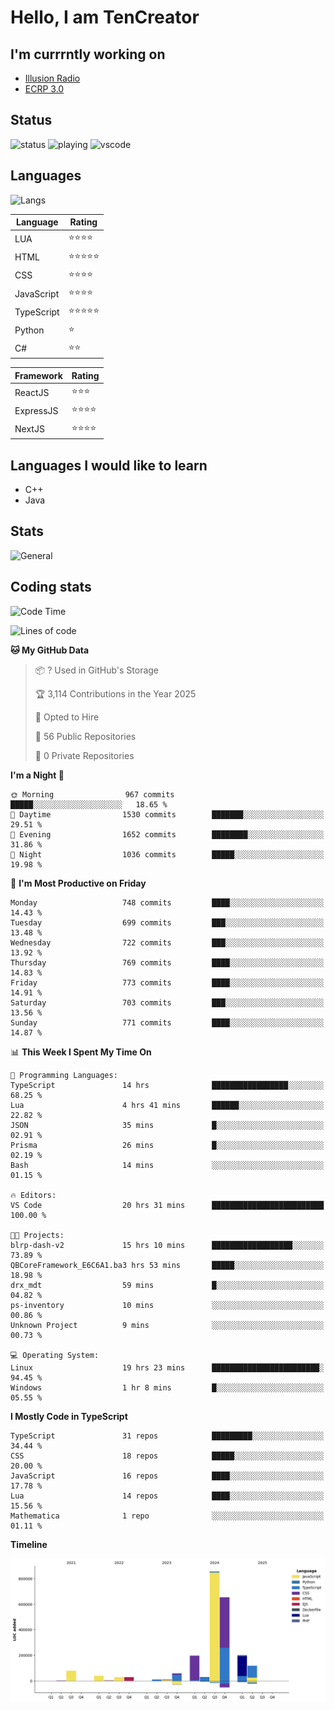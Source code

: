 # Hello, I am TenCreator

## I'm currrntly working on
- [Illusion Radio](https://illusionradio.co.uk/)
- [ECRP 3.0](http://github.com/Emerald-Coast-Roleplay/)

## Status
![status](https://api.statusbadges.me/badge/status/518334475038359555?simple=true&style=for-the-badge)
![playing](https://api.statusbadges.me/badge/playing/518334475038359555?style=for-the-badge)
![vscode](https://api.statusbadges.me/badge/vscode/518334475038359555?style=for-the-badge)

## Languages
![Langs](https://github-readme-stats.vercel.app/api/top-langs/?username=tencreator&layout=compact&theme=radical)


|Language|Rating|
|--------|------|
|LUA|⭐️⭐️⭐️⭐️|
|HTML|⭐️⭐️⭐️⭐️⭐️|
|CSS|⭐️⭐️⭐️⭐️|
|JavaScript|⭐️⭐️⭐️⭐️|
|TypeScript|⭐️⭐️⭐️⭐️⭐️|
|Python|⭐️|
|C#|⭐️⭐️ |

|Framework|Rating|
|--------|------|
|ReactJS|⭐️⭐️⭐|
|ExpressJS|⭐️⭐️⭐️⭐️|
|NextJS|⭐️⭐️⭐⭐️|

## Languages I would like to learn
- C++
- Java

## Stats
![General](https://github-readme-stats.vercel.app/api?username=tencreator&show_icons=true&theme=radical)

## Coding stats

<!--START_SECTION:waka-->
![Code Time](http://img.shields.io/badge/Code%20Time-605%20hrs%2017%20mins-blue)

![Lines of code](https://img.shields.io/badge/From%20Hello%20World%20I%27ve%20Written-2.3%20million%20lines%20of%20code-blue)

**🐱 My GitHub Data** 

> 📦 ? Used in GitHub's Storage 
 > 
> 🏆 3,114 Contributions in the Year 2025
 > 
> 💼 Opted to Hire
 > 
> 📜 56 Public Repositories 
 > 
> 🔑 0 Private Repositories 
 > 
**I'm a Night 🦉** 

```text
🌞 Morning                967 commits         █████░░░░░░░░░░░░░░░░░░░░   18.65 % 
🌆 Daytime                1530 commits        ███████░░░░░░░░░░░░░░░░░░   29.51 % 
🌃 Evening                1652 commits        ████████░░░░░░░░░░░░░░░░░   31.86 % 
🌙 Night                  1036 commits        █████░░░░░░░░░░░░░░░░░░░░   19.98 % 
```
📅 **I'm Most Productive on Friday** 

```text
Monday                   748 commits         ████░░░░░░░░░░░░░░░░░░░░░   14.43 % 
Tuesday                  699 commits         ███░░░░░░░░░░░░░░░░░░░░░░   13.48 % 
Wednesday                722 commits         ███░░░░░░░░░░░░░░░░░░░░░░   13.92 % 
Thursday                 769 commits         ████░░░░░░░░░░░░░░░░░░░░░   14.83 % 
Friday                   773 commits         ████░░░░░░░░░░░░░░░░░░░░░   14.91 % 
Saturday                 703 commits         ███░░░░░░░░░░░░░░░░░░░░░░   13.56 % 
Sunday                   771 commits         ████░░░░░░░░░░░░░░░░░░░░░   14.87 % 
```


📊 **This Week I Spent My Time On** 

```text
💬 Programming Languages: 
TypeScript               14 hrs              █████████████████░░░░░░░░   68.25 % 
Lua                      4 hrs 41 mins       ██████░░░░░░░░░░░░░░░░░░░   22.82 % 
JSON                     35 mins             █░░░░░░░░░░░░░░░░░░░░░░░░   02.91 % 
Prisma                   26 mins             █░░░░░░░░░░░░░░░░░░░░░░░░   02.19 % 
Bash                     14 mins             ░░░░░░░░░░░░░░░░░░░░░░░░░   01.15 % 

🔥 Editors: 
VS Code                  20 hrs 31 mins      █████████████████████████   100.00 % 

🐱‍💻 Projects: 
blrp-dash-v2             15 hrs 10 mins      ██████████████████░░░░░░░   73.89 % 
QBCoreFramework_E6C6A1.ba3 hrs 53 mins       █████░░░░░░░░░░░░░░░░░░░░   18.98 % 
drx_mdt                  59 mins             █░░░░░░░░░░░░░░░░░░░░░░░░   04.82 % 
ps-inventory             10 mins             ░░░░░░░░░░░░░░░░░░░░░░░░░   00.86 % 
Unknown Project          9 mins              ░░░░░░░░░░░░░░░░░░░░░░░░░   00.73 % 

💻 Operating System: 
Linux                    19 hrs 23 mins      ████████████████████████░   94.45 % 
Windows                  1 hr 8 mins         █░░░░░░░░░░░░░░░░░░░░░░░░   05.55 % 
```

**I Mostly Code in TypeScript** 

```text
TypeScript               31 repos            █████████░░░░░░░░░░░░░░░░   34.44 % 
CSS                      18 repos            █████░░░░░░░░░░░░░░░░░░░░   20.00 % 
JavaScript               16 repos            ████░░░░░░░░░░░░░░░░░░░░░   17.78 % 
Lua                      14 repos            ████░░░░░░░░░░░░░░░░░░░░░   15.56 % 
Mathematica              1 repo              ░░░░░░░░░░░░░░░░░░░░░░░░░   01.11 % 
```



**Timeline**

![Lines of Code chart](https://raw.githubusercontent.com/tencreator/tencreator/main/assets/bar_graph.png)


<!--END_SECTION:waka-->

